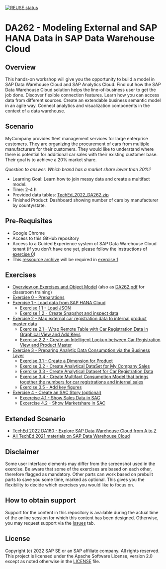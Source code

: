 [![REUSE status](https://api.reuse.software/badge/github.com/SAP-samples/teched2022-DA262)](https://api.reuse.software/info/github.com/SAP-samples/teched2022-DA262)

# DA262 - Modeling External and SAP HANA Data in SAP Data Warehouse Cloud

## Overview
This hands-on workshop will give you the opportunity to build a model in SAP Data Warehouse Cloud and SAP Analytics Cloud. Find out how the SAP Data Warehouse Cloud solution helps the line-of-business user to get the job done. Discover flexible connection features. Learn how you can access data from different sources. Create an extendable business semantic model in an agile way. Connect analytics and visualization components in the context of a data warehouse.

## Scenario
MyCompany provides fleet management services for large enterprise customers. They are organizing the procurement of cars from multiple manufacturers for their customers. They would like to understand where there is potential for additional car sales with their existing customer base. Their goal is to achieve a 20% market share. 

*Question to answer: Which brand has a market share lower than 20%?*  

* Learning Goal: Learn how to join messy data and create a multifact model.
* Time: 2-4 h
* Provided data tables: [TechEd_2022_DA262.zip](TechEd_2022_DA262.zip)
* Finished Product: Dashboard showing number of cars by manufacturer by county/state.

## Pre-Requisites
- Google Chrome
- Access to this GitHub repository
- Access to a Guided Experience system of SAP Data Warehouse Cloud tenant (if you don't have one yet, please follow the instructions of [exercise 0](/exercises/ex0/))
- This [ressource archive](/TechEd_2022_DA262.zip) will be required in [exercise 1](/exercises/ex1/) 

## Exercises
- [Overview on Exercises and Object Model](exercises/overview/) (also as [DA262.pdf](./DA262.pdf) for classroom training)
- [Exercise 0 - Preparations](exercises/ex0/)
- [Exercise 1 - Load data from SAP HANA Cloud](exercises/ex1/)
  - [Exercise 1.1 - Load JSON](exercises/ex1#exercise-11---load-json)
  - [Exercise 1.2 - Create Snapshot and inspect data](exercises/ex1/README.md#exercise-12---create-snapshot-and-inspect-data)
- [Exercise 2 - Map external car registration data to internal product master data](exercises/ex2/)
  - [Exercise 2.1 - Wrap Remote Table with Car Registration Data in Graphical View and Add Keys](exercises/ex2#exercise-21---wrap-remote-table-with-car-registration-data-in-graphical-view-and-add-keys)
  - [Exercise 2.2 - Create an Intelligent Lookup between Car Registration View and Product Master](exercises/ex2#exercise-22---create-an-intelligent-lookup-between-car-registration-view-and-product-master)
- [Exercise 3 - Preparing Analytic Data Consumption via the Business Layer](exercises/ex3/)  
  - [Exercise 3.1 - Create a Dimension for Product](exercises/ex3/README.md#exercise-31---create-a-dimension-for-product)
  - [Exercise 3.2 - Create Analytical DataSet for My Company Sales](exercises/ex3/README.md#exercise-32---create-analytical-dataset-for-my-company-sales)
  - [Exercise 3.3 - Create Analytical Dataset for Car Registration Data](exercises/ex3/README.md#exercise-33---create-analytical-dataset-for-car-registration-data)
  - [Exercise 3.4 - Create Multifact Consumption Model that brings together the numbers for car registrations and internal sales](exercises/ex3/README.md#exercise-34---create-multifact-consumption-model-that-brings-together-the-numbers-for-car-registrations-and-internal-sales)
  - [Exercise 3.5 - Add key figures](exercises/ex3/README.md#exercise-35---add-key-figures)
- [Exercise 4 - Create an SAC Story (optional)](exercises/ex4/)
  - [Excercise 4.1 - Show Sales Data in SAC](exercises/ex4/README.md#excercise-41---show-sales-data-in-sac)
  - [Excercise 4.2 - Show Marketshare in SAC](exercises/ex4/README.md#excercise-42---show-marketshare-in-sac)
  

## Extended Scenario
- [TechEd 2022 DA160 - Explore SAP Data Warehouse Cloud from A to Z](https://github.com/SAP-samples/teched2022-DA160)
- [All TechEd 2021 materials on SAP Data Warehouse Cloud](https://blogs.sap.com/2021/10/21/sap-data-warehouse-cloud-at-sap-teched-2021/)

## Disclaimer
Some user interface elements may differ from the screenshot used in the exercise.
Be aware that some of the exercises are based on each other, therefore flagged as mandatory. Other parts can work based on prebuilt parts to save you some time, marked as optional. This gives you the flexibility to decide which exercises you would like to focus on.

## How to obtain support

Support for the content in this repository is available during the actual time of the online session for which this content has been designed. Otherwise, you may request support via the [Issues](../../issues) tab.

## License
Copyright (c) 2022 SAP SE or an SAP affiliate company. All rights reserved. This project is licensed under the Apache Software License, version 2.0 except as noted otherwise in the [LICENSE](LICENSES/Apache-2.0.txt) file.
